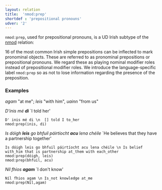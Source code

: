 ```yaml
---
layout: relation
title:  'nmod:prep'
shortdef : 'prepositional pronouns'
udver: '2'
---
```


`nmod:prep`, used for prepositional pronouns, is a UD Irish subtype of the [nmod]() relation: 

16 of the most common Irish simple prepositions can be inflected to mark pronominal objects. These are referred to as pronominal prepositions or prepositional pronouns. We regard these as playing nominal modifier roles instead of prepositional modifier roles. We introduce the language-specific label `nmod:prep` so as not to lose information regarding the presence of the preposition.

### Examples
_agam_ "at me"; _leis_ "with him", _uainn_ "from us"
 
_D'inis mé <b>di</b>_ `I told her'
 
~~~ sdparse
D' inis mé di \n  [] told I to_her
nmod:prep(inis, di)
~~~

_Is dóigh <b>leis</b> go bhfuil páirtíocht <b>acu</b> lena chéile_ `He believes that they have a partnership together'

~~~ sdparse
Is dóigh leis go bhfuil páirtíocht acu lena chéile \n Is belief with_him that is partnership at_them with each_other
nmod:prep(dóigh, leis)
nmod:prep(bhfuil, acu)
~~~

_Níl fhios <b>agam</b>_ `I don't know'

~~~ sdparse
Níl fhios agam \n Is_not knowledge at_me
nmod:prep(Níl,agam)
~~~
<!-- Interlanguage links updated Út zář 29 20:23:37 CEST 2020 -->

